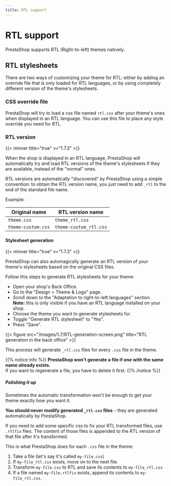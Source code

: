 ```yaml
---
title: RTL support
---
```


# RTL support

PrestaShop supports RTL (Right-to-left) themes natively.

## RTL stylesheets

There are two ways of customizing your theme for RTL: either by adding an override file that is only loaded for RTL languages, or by using completely different version of the theme's stylesheets.

### CSS override file

PrestaShop will try to load a css file named `rtl.css` after your theme's ones when displayed in an RTL language. You can use this file to place any style override you need for RTL.

### RTL version
{{< minver title="true" v="1.7.3" >}}

When the shop is displayed in an RTL language, PrestaShop will automatically try and load RTL versions of the theme's stylesheets if they are available, instead of the "normal" ones.

RTL versions are automatically "discovered" by PrestaShop using a simple convention: to obtain the RTL version name, you just need to add `_rtl` to the end of the standard file name.

Example:

| Original name | RTL version name
|---------------|----------
|`theme.css`    | `theme_rtl.css`
|`theme-custom.css` | `theme-custom_rtl.css`

#### Stylesheet generation
{{< minver title="true" v="1.7.3" >}}

PrestaShop can also automagically generate an RTL version of your theme's stylesheets based on the original CSS files.

Follow this steps to generate RTL stylesheets for your theme:

* Open your shop's Back Office.
* Go to the "Design > Theme & Logo" page.
* Scroll down to the "Adaptation to right-to-left languages" section.<br>
 **Note:** this is only visible if you have an RTL language installed on your shop.
* Choose the theme you want to generate stylesheets for.
* Toggle "Generate RTL stylesheet" to "Yes".
* Press "Save".

{{< figure src="/images/1.7/RTL-generation-screen.png" title="RTL generation in the back office" >}}

This process will generate `_rtl.css` files for every `.css` file in the theme.

{{% notice info %}}
**PrestaShop won't generate a file if one with the same name already exists.**<br>
If you want to regenerate a file, you have to delete it first.
{{% /notice %}}

##### Polishing it up

Sometimes the automatic transformation won't be enough to get your theme exactly how you want it.

**You should never modify generated `_rtl.css` files** – they are generated automatically by PrestaShop.

If you need to add some specific css to fix your RTL transformed files, use `.rtlfix` files. The content of those files is appended to the RTL version of that file after it's transformed.

This is what PrestaShop does for each `.css` file in the theme:

1. Take a file (let's say it's called `my-file.css`)
2. If `my-file_rtl.css` exists, move on to the next file.
3. Transform `my-file.css` to RTL and save its contents to `my-file_rtl.css`
4. If a file named `my-file.rtlfix` exists, append its contents to `my-file_rtl.css`.
